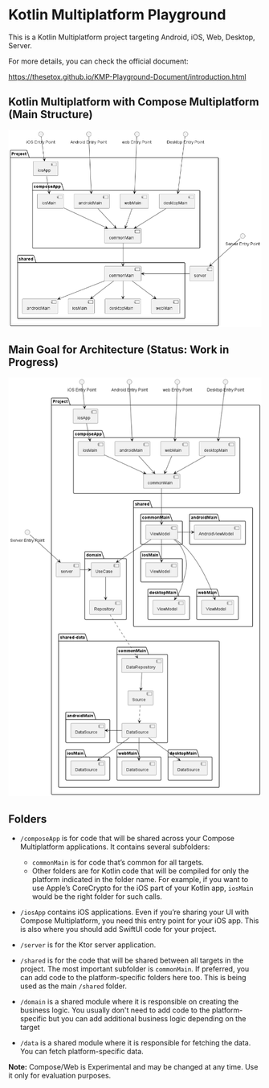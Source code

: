 # Kotlin Multiplatform Playground

This is a Kotlin Multiplatform project targeting Android, iOS, Web, Desktop, Server.

For more details, you can check the official document:

https://thesetox.github.io/KMP-Playground-Document/introduction.html

## Kotlin Multiplatform with Compose Multiplatform (Main Structure)

![image_diagram.png](document/image_diagram.png)

## Main Goal for Architecture (Status: Work in Progress)

![image_fun_arch.png](document/image_fun_arch.png)

## Folders

* `/composeApp` is for code that will be shared across your Compose Multiplatform applications.
  It contains several subfolders:
  - `commonMain` is for code that’s common for all targets.
  - Other folders are for Kotlin code that will be compiled for only the platform indicated in the folder name.
    For example, if you want to use Apple’s CoreCrypto for the iOS part of your Kotlin app,
    `iosMain` would be the right folder for such calls.

* `/iosApp` contains iOS applications. Even if you’re sharing your UI with Compose Multiplatform, 
  you need this entry point for your iOS app. This is also where you should add SwiftUI code for your project.

* `/server` is for the Ktor server application.

* `/shared` is for the code that will be shared between all targets in the project.
  The most important subfolder is `commonMain`. If preferred, you can add code to the platform-specific folders here too.
  This is being used as the main `/shared` folder.

* `/domain` is a shared module where it is responsible on creating the business logic. You usually don't
need to add code to the platform-specific but you can add additional business logic depending on the target

* `/data` is a shared module where it is responsible for fetching the data. You can fetch platform-specific
data.

**Note:** Compose/Web is Experimental and may be changed at any time. Use it only for evaluation purposes.